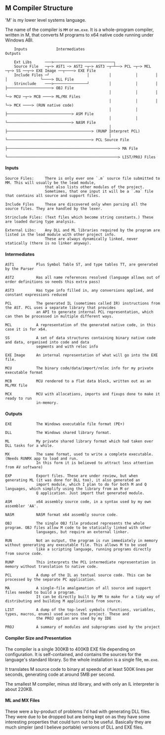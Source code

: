 ## M Compiler Structure

'M' is my lower level systems language.

The name of the compiler is `MM` or `mm.exe`. It is a whole-program compiler, written in M, that converts M programs to x64 native code running under Windows ABI.
````
    Inputs             Intermediates                                                              Outputs

    Ext Libs      ───>───────────────────────────┐
    Source File   ─┬─> AST1 ─> AST2 ─┬─> AST3 ─┬─┴──> PCL ─┬─> MCL ─┬─> SS ──┬─> EXE Image ──┬────> EXE File
    Include Files ─┘                 │         │           │        │        │               └────> DLL File
    Strinclude    ───>───────────────┘         │           │        │        ├────────────────────> OBJ File
                                               │           │        │        └─> MCU ─┬─> MCB ────> ML/MX Files
                                               │           │        │                 └─> MCX ────> (RUN native code) 
                                               │           │        ├─────────────────────────────> ASM File
                                               │           │        └─────────────────────────────> NASM File
                                               │           ├──────────────────────────────────────> (RUNP Interpret PCL)
                                               │           └──────────────────────────────────────> PCL Source File
                                               ├──────────────────────────────────────────────────> MA File
                                               └──────────────────────────────────────────────────> LIST/PROJ Files
````
#### Inputs
````
Source Files:     There is only ever one `.m` source file submitted to MM. This will usually be the lead module,
                  that also lists other modules of the project.
                  Sometimes, that one input it will be a `.ma` file that contains all source and support files.

Include Files     These are discovered only when parsing all the source files. They are handled by the lexer.

Strinclude Files: (Text files which become string constants.) These are loaded during type analysis.

External Libs:    Any DLL and ML libraries required by the program are listed in the lead module with other project info.
                  These are always dynamically linked, never statically (there is no linker anyway).
````
#### Intermediates
````
AST1          Plus Symbol Table ST, and type tables TT, are generated by the Parser

AST2          Has all name references resolved (language allows out of order definitions so needs this extra pass)

AST3          Has type info filled in, any conversions applied, and constant expressions reduced

PCL           The generated IL (sometimes called IR) instructions from the AST. PCL uses a separate library that provides
              an API to generate internal PCL representation, which can then be processed in multiple different ways.

MCL           A representation of the generated native code, in this case it is for x64.

SS            A set of data structures containing binary native code and data, organised into code and data
              segments and with reloc info

EXE Image     An internal representation of what will go into the EXE file.

MCU           The binary code/data/import/reloc info for my private executable format

MCB           MCU rendered to a flat data block, written out as an ML/MX file

MCX           MCU with allocations, imports and fixups done to make it ready to run
              in-memory.
````
#### Outputs
````
EXE           The Windows executable file format (PE+)

DLL           The Windows shared library format.

ML            My private shared library format which had taken over DLL tasks for a while.

MX            The same format, used to write a complete executable. (Needs RUNMX app to load and run.
              In this form it is believed to attract less attention from AV software)

EXP           Export files. These are under review, but when generating ML (it was done for DLL too), it also generated an
              import module, which I plan to do for both M and Q languages, which simplify using the library from an M or
              Q application. Just import that generated module.

ASM           x64 assembly source code, in a syntax used by my own assembler 'AA'.

NASM          NASM format x64 assembly source code.

OBJ           The single OBJ file produced represents the whole program. OBJ files allow M code to be statically linked with other
              languages, but require an external linker.

RUN           Not an output, the program is run immediately in memory without generating any executable file. This allows M to be used
              like a scripting language, running programs directly from source code.

RUNP          This interprets the PCL intermediate representation in memory without translation to native code.

PCL           A dump of the IL as textual source code. This can be processed by the separate PC application.

MA            A single-file amalgamation of all source and support files needed to build a program.
              It can be directly built by MM to make for a tidy way of distributing and building M applications from source.

LIST          A dump of the top-level symbols (functions, variables, types, macros, enums) used across the project. These and
              the PROJ option are used by my IDE

PROJ          A summary of modules and subprograms used by the project

````

#### Compiler Size and Presentation

The compiler is a single 300KB to 400KB EXE file depending on configuration. It is self-contained, and contains the sources for the language's standard library. So the whole installation is a single file, `mm.exe`.

It translates M source code to binary at speeds of at least 500K lines per seconds, generating code at around 5MB per second.

The smallest M compiler, minus std library, and with only an IL interpreter is about 220KB.

#### ML and MX Files

These were a by-product of problems I'd had with generating DLL files. They were due to be dropped but are being kept on as they have some interesting properties that could turn out to be useful. Basically they are much simpler (and I believe portable) versions of DLL and EXE files.
